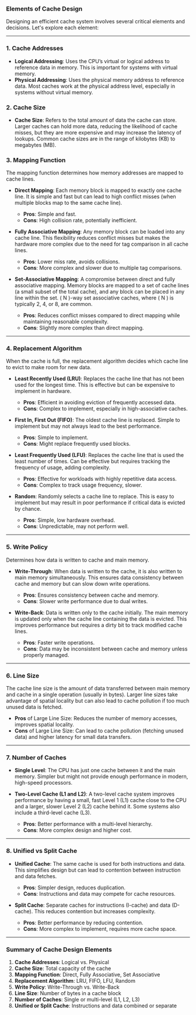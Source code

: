 ### **Elements of Cache Design**

Designing an efficient cache system involves several critical elements and decisions. Let's explore each element:

---

### 1. **Cache Addresses**

- **Logical Addressing**: Uses the CPU’s virtual or logical address to reference data in memory. This is important for systems with virtual memory.
- **Physical Addressing**: Uses the physical memory address to reference data. Most caches work at the physical address level, especially in systems without virtual memory.

### 2. **Cache Size**

- **Cache Size**: Refers to the total amount of data the cache can store. Larger caches can hold more data, reducing the likelihood of cache misses, but they are more expensive and may increase the latency of lookups. Common cache sizes are in the range of kilobytes (KB) to megabytes (MB).

### 3. **Mapping Function**

The mapping function determines how memory addresses are mapped to cache lines.

- **Direct Mapping**: Each memory block is mapped to exactly one cache line. It is simple and fast but can lead to high conflict misses (when multiple blocks map to the same cache line).
  
  - **Pros**: Simple and fast.
  - **Cons**: High collision rate, potentially inefficient.

- **Fully Associative Mapping**: Any memory block can be loaded into any cache line. This flexibility reduces conflict misses but makes the hardware more complex due to the need for tag comparison in all cache lines.
  
  - **Pros**: Lower miss rate, avoids collisions.
  - **Cons**: More complex and slower due to multiple tag comparisons.

- **Set-Associative Mapping**: A compromise between direct and fully associative mapping. Memory blocks are mapped to a set of cache lines (a small subset of the total cache), and any block can be placed in any line within the set. \( N \)-way set associative caches, where \( N \) is typically 2, 4, or 8, are common.
  
  - **Pros**: Reduces conflict misses compared to direct mapping while maintaining reasonable complexity.
  - **Cons**: Slightly more complex than direct mapping.

---

### 4. **Replacement Algorithm**

When the cache is full, the replacement algorithm decides which cache line to evict to make room for new data.

- **Least Recently Used (LRU)**: Replaces the cache line that has not been used for the longest time. This is effective but can be expensive to implement in hardware.
  
  - **Pros**: Efficient in avoiding eviction of frequently accessed data.
  - **Cons**: Complex to implement, especially in high-associative caches.

- **First In, First Out (FIFO)**: The oldest cache line is replaced. Simple to implement but may not always lead to the best performance.
  
  - **Pros**: Simple to implement.
  - **Cons**: Might replace frequently used blocks.

- **Least Frequently Used (LFU)**: Replaces the cache line that is used the least number of times. Can be effective but requires tracking the frequency of usage, adding complexity.
  
  - **Pros**: Effective for workloads with highly repetitive data access.
  - **Cons**: Complex to track usage frequency, slower.

- **Random**: Randomly selects a cache line to replace. This is easy to implement but may result in poor performance if critical data is evicted by chance.
  
  - **Pros**: Simple, low hardware overhead.
  - **Cons**: Unpredictable, may not perform well.

---

### 5. **Write Policy**

Determines how data is written to cache and main memory.

- **Write-Through**: When data is written to the cache, it is also written to main memory simultaneously. This ensures data consistency between cache and memory but can slow down write operations.
  
  - **Pros**: Ensures consistency between cache and memory.
  - **Cons**: Slower write performance due to dual writes.

- **Write-Back**: Data is written only to the cache initially. The main memory is updated only when the cache line containing the data is evicted. This improves performance but requires a dirty bit to track modified cache lines.
  
  - **Pros**: Faster write operations.
  - **Cons**: Data may be inconsistent between cache and memory unless properly managed.

---

### 6. **Line Size**

The cache line size is the amount of data transferred between main memory and cache in a single operation (usually in bytes). Larger line sizes take advantage of spatial locality but can also lead to cache pollution if too much unused data is fetched.

- **Pros** of Large Line Size: Reduces the number of memory accesses, improves spatial locality.
- **Cons** of Large Line Size: Can lead to cache pollution (fetching unused data) and higher latency for small data transfers.

---

### 7. **Number of Caches**

- **Single Level**: The CPU has just one cache between it and the main memory. Simpler but might not provide enough performance in modern, high-speed processors.
  
- **Two-Level Cache (L1 and L2)**: A two-level cache system improves performance by having a small, fast Level 1 (L1) cache close to the CPU and a larger, slower Level 2 (L2) cache behind it. Some systems also include a third-level cache (L3).
  
  - **Pros**: Better performance with a multi-level hierarchy.
  - **Cons**: More complex design and higher cost.

---

### 8. **Unified vs Split Cache**

- **Unified Cache**: The same cache is used for both instructions and data. This simplifies design but can lead to contention between instruction and data fetches.
  
  - **Pros**: Simpler design, reduces duplication.
  - **Cons**: Instructions and data may compete for cache resources.

- **Split Cache**: Separate caches for instructions (I-cache) and data (D-cache). This reduces contention but increases complexity.
  
  - **Pros**: Better performance by reducing contention.
  - **Cons**: More complex to implement, requires more cache space.

---

### **Summary of Cache Design Elements**

1. **Cache Addresses**: Logical vs. Physical
2. **Cache Size**: Total capacity of the cache
3. **Mapping Function**: Direct, Fully Associative, Set Associative
4. **Replacement Algorithm**: LRU, FIFO, LFU, Random
5. **Write Policy**: Write-Through vs. Write-Back
6. **Line Size**: Number of bytes in a cache block
7. **Number of Caches**: Single or multi-level (L1, L2, L3)
8. **Unified or Split Cache**: Instructions and data combined or separate
